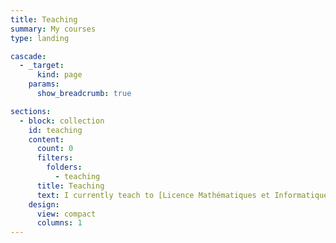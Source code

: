 ```yaml
---
title: Teaching
summary: My courses
type: landing

cascade:
  - _target:
      kind: page
    params:
      show_breadcrumb: true

sections:
  - block: collection
    id: teaching
    content:
      count: 0
      filters:
        folders:
          - teaching
      title: Teaching
      text: I currently teach to [Licence Mathématiques et Informatique Appliquées aux Sciences Humaines et Sociales (**MIASHS**)](https://sciences.univ-amu.fr/fr/formation/licences/licence-miashs). [Master Mathématiques Appliquées, Statistique (**MAS**)](https://sciences.univ-amu.fr/fr/formation/masters/master-mathematiques-appliquees-statistique).
    design:
      view: compact
      columns: 1
---
```

